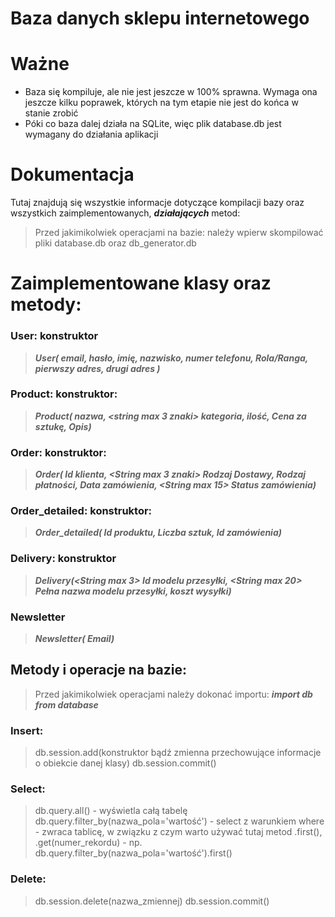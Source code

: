 # Baza danych sklepu internetowego

# Ważne

  - Baza się kompiluje, ale nie jest jeszcze w 100% sprawna. Wymaga ona jeszcze kilku poprawek, których na tym etapie nie jest do końca w stanie zrobić
  - Póki co baza dalej działa na SQLite, więc plik database.db jest wymagany do działania aplikacji

# Dokumentacja

Tutaj znajdują się wszystkie informacje dotyczące kompilacji bazy oraz wszystkich zaimplementowanych, ***działających*** metod:
> Przed jakimikolwiek operacjami na bazie: należy wpierw skompilować pliki database.db oraz db_generator.db


# Zaimplementowane klasy oraz metody:
### User: konstruktor 
>***User(<string> email, <string> hasło, <string> imię, <string> nazwisko, <string> numer telefonu, <Integer> Rola/Ranga, <String Default = Null> pierwszy adres, <String Default = Null> drugi adres )***
### Product: konstruktor:
>***Product(<string> nazwa, <string max 3 znaki> kategoria, <Integer> ilość, <Float> Cena za sztukę, <String Default = Null> Opis)***
### Order: konstruktor:
> ***Order(<Integer> Id klienta, <String max 3 znaki> Rodzaj Dostawy, <Char> Rodzaj płatności, <Typ Daty Pythona> Data zamówienia, <String max 15> Status zamówienia)***
### Order_detailed: konstruktor:
> ***Order_detailed(<Integer> Id produktu, <Integer> Liczba sztuk, <Integer Default = Null> Id zamówienia)***
### Delivery: konstruktor
> ***Delivery(<String max 3> Id modelu przesyłki, <String max 20> Pełna nazwa modelu przesyłki, <Float> koszt wysyłki)***
### Newsletter
> ***Newsletter(<String> Email)***
## Metody i operacje na bazie:
> Przed jakimikolwiek operacjami należy dokonać importu: ***import db from database***
### Insert:
> db.session.add(konstruktor bądź zmienna przechowujące informacje o obiekcie danej klasy)
>db.session.commit()
### Select:
> db.query.all() - wyświetla całą tabelę
> db.query.filter_by(nazwa_pola='wartość') - select z warunkiem where - zwraca tablicę, w związku z czym warto używać tutaj metod .first(), .get(numer_rekordu) - np. db.query.filter_by(nazwa_pola='wartość').first()
### Delete:
> db.session.delete(nazwa_zmiennej)
db.session.commit()